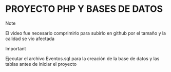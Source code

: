# PROYECTO PHP Y BASES DE DATOS
> [!NOTE]
> El video fue necesario comprimirlo para subirlo en github por el tamaño y la calidad se vio afectada

> [!IMPORTANT]
> Ejecutar el archivo Eventos.sql para la creación de la base de datos y las tablas antes de iniciar el proyecto

